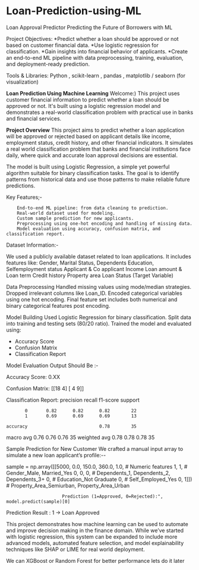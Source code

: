 # Loan-Prediction-using-ML

Loan Approval Predictor  Predicting the Future of Borrowers with ML

Project Objectives:
  *Predict whether a loan should be approved or not based on customer financial data.
  *Use logistic regression for classification.
  *Gain insights into financial behavior of applicants.
  *Create an end-to-end ML pipeline with data preprocessing, training, evaluation, and deployment-ready prediction.

Tools & Libraries:
Python , scikit-learn , pandas  , matplotlib / seaborn (for visualization)

**Loan Prediction Using Machine Learning**
Welcome:) This project uses customer financial information to predict whether a loan should be approved or not. It's built using a logistic regression model and demonstrates a real-world classification problem with practical use in banks and financial services.


**Project Overview**
This project aims to predict whether a loan application will be approved or rejected based on applicant details like income, employment status, credit history, and other financial indicators. It simulates a real world classification problem that banks and financial institutions face daily, where quick and accurate loan approval decisions are essential.

The model is built using Logistic Regression, a simple yet powerful algorithm suitable for binary classification tasks. The goal is to identify patterns from historical data and use those patterns to make reliable future predictions.  

 Key Features;-
      
        End-to-end ML pipeline: from data cleaning to prediction.
        Real-world dataset used for modeling.
        Custom sample prediction for new applicants.
        Preprocessing using one-hot encoding and handling of missing data.
        Model evaluation using accuracy, confusion matrix, and classification report.


Dataset Information:- 

 We used a publicly available dataset related to loan applications. It includes features like:
   Gender, Marital Status, Dependents
   Education, Selfemployment status
   Applicant & Co applicant Income
   Loan amount & Loan term
   Credit history
   Property area
   Loan Status (Target Variable)

Data Preprocessing
    Handled missing values using mode/median strategies.
    Dropped irrelevant columns like Loan_ID.
    Encoded categorical variables using one hot encoding.
    Final feature set includes both numerical and binary categorical features post encoding.

Model Building
   Used Logistic Regression for binary classification.
   Split data into training and testing sets (80/20 ratio).
   Trained the model and evaluated using:
  * Accuracy Score
  * Confusion Matrix
   * Classification Report


Model Evaluation Output Should Be :-

Accuracy Score: 0.XX

 Confusion Matrix:
   [[18  4]
   [ 4  9]]

Classification Report:
              precision    recall  f1-score   support

           0       0.82      0.82      0.82        22
           1       0.69      0.69      0.69        13

    accuracy                           0.78        35
   macro avg       0.76      0.76      0.76        35
weighted avg       0.78      0.78      0.78        35


Sample Prediction for New Customer
We crafted a manual input array to simulate a new loan applicant’s profile:-- 

sample = np.array([[5000, 0.0, 150.0, 360.0, 1.0,  # Numeric features
                    1, 1,  # Gender_Male, Married_Yes
                    0, 0, 0,  # Dependents_1, Dependents_2, Dependents_3+
                    0,  # Education_Not Graduate
                    0,  # Self_Employed_Yes
                    0, 1]]) # Property_Area_Semiurban, Property_Area_Urban

                         Prediction (1=Approved, 0=Rejected):", model.predict(sample)[0]

   Prediction Result : 1 → Loan Approved

This project demonstrates how machine learning can be used to automate and improve decision making in the finance domain. While we’ve started with logistic regression, this system can be expanded to include more advanced models, automated feature selection, and model explainability techniques like SHAP or LIME for real world deployment.

We can XGBoost or Random Forest for better performance lets do it later





